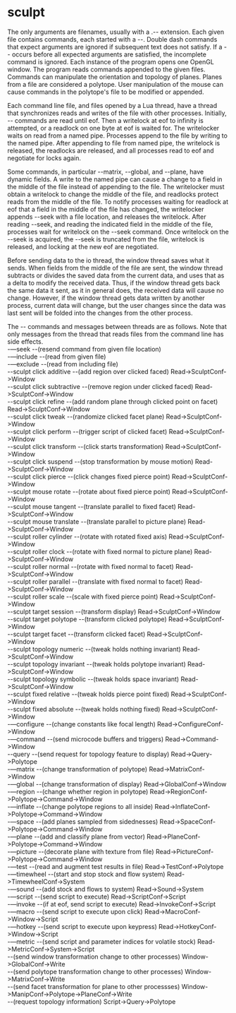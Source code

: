 # sculpt

The only arguments are filenames, usually with a .-- extension. Each given file contains commands, each started with a --. Double dash commands that expect arguments are ignored if subsequent text does not satisfy. If a -- occurs before all expected arguments are satisfied, the incomplete command is ignored. Each instance of the program opens one OpenGL window. The program reads commands appended to the given files. Commands can manipulate the orientation and topology of planes. Planes from a file are considered a polytope. User manipulation of the mouse can cause commands in the polytope's file to be modified or appended.  

Each command line file, and files opened by a Lua thread, have a thread that synchronizes reads and writes of the file with other processes. Initially, -- commands are read until eof. Then a writelock at eof to infinity is attempted, or a readlock on one byte at eof is waited for. The writelocker waits on read from a named pipe. Processes append to the file by writing to the named pipe. After appending to file from named pipe, the writelock is released, the readlocks are released, and all processes read to eof and negotiate for locks again.  

Some commands, in particular --matrix, --global, and --plane, have dynamic fields. A write to the named pipe can cause a change to a field in the middle of the file instead of appending to the file. The writelocker must obtain a writelock to change the middle of the file, and readlocks protect reads from the middle of the file. To notify processes waiting for readlock at eof that a field in the middle of the file has changed, the writelocker appends --seek with a file location, and releases the writelock. After reading --seek, and reading the indicated field in the middle of the file, processes wait for writelock on the --seek command. Once writelock on the --seek is acquired, the --seek is truncated from the file, writelock is released, and locking at the new eof are negotiated.  

Before sending data to the io thread, the window thread saves what it sends. When fields from the middle of the file are sent, the window thread subtracts or divides the saved data from the current data, and uses that as a delta to modify the received data. Thus, if the window thread gets back the same data it sent, as it in general does, the received data will cause no change. However, if the window thread gets data written by another process, current data will change, but the user changes since the data was last sent will be folded into the changes from the other process.  

The -- commands and messages between threads are as follows. Note that only messages from the thread that reads files from the command line has side effects.  
-—seek --(resend command from given file location)  
-—include --(read from given file)  
-—exclude --(read from including file)  
--sculpt click additive --(add region over clicked faced) Read->SculptConf->Window  
--sculpt click subtractive --(remove region under clicked faced) Read->SculptConf->Window  
--sculpt click refine --(add random plane through clicked point on facet) Read->SculptConf->Window  
--sculpt click tweak --(randomize clicked facet plane) Read->SculptConf->Window  
--sculpt click perform --(trigger script of clicked facet) Read->SculptConf->Window  
--sculpt click transform --(click starts transformation) Read->SculptConf->Window  
--sculpt click suspend --(stop transformation by mouse motion) Read->SculptConf->Window  
--sculpt click pierce --(click changes fixed pierce point) Read->SculptConf->Window  
--sculpt mouse rotate --(rotate about fixed pierce point) Read->SculptConf->Window  
--sculpt mouse tangent --(translate parallel to fixed facet) Read->SculptConf->Window  
--sculpt mouse translate --(translate parallel to picture plane) Read->SculptConf->Window  
--sculpt roller cylinder --(rotate with rotated fixed axis) Read->SculptConf->Window  
--sculpt roller clock --(rotate with fixed normal to picture plane) Read->SculptConf->Window  
--sculpt roller normal --(rotate with fixed normal to facet) Read->SculptConf->Window  
--sculpt roller parallel --(translate with fixed normal to facet) Read->SculptConf->Window  
--sculpt roller scale --(scale with fixed pierce point) Read->SculptConf->Window  
--sculpt target session --(transform display) Read->SculptConf->Window  
--sculpt target polytope --(transform clicked polytope) Read->SculptConf->Window  
--sculpt target facet --(transform clicked facet) Read->SculptConf->Window  
--sculpt topology numeric --(tweak holds nothing invariant) Read->SculptConf->Window  
--sculpt topology invariant --(tweak holds polytope invariant) Read->SculptConf->Window  
--sculpt topology symbolic --(tweak holds space invariant) Read->SculptConf->Window  
--sculpt fixed relative --(tweak holds pierce point fixed) Read->SculptConf->Window  
--sculpt fixed absolute --(tweak holds nothing fixed) Read->SculptConf->Window  
-—configure --(change constants like focal length) Read->ConfigureConf->Window  
-—command --(send microcode buffers and triggers) Read->Command->Window  
--query --(send request for topology feature to display) Read->Query->Polytope  
-—matrix --(change transformation of polytope) Read->MatrixConf->Window  
-—global --(change transformation of display) Read->GlobalConf->Window  
-—region --(change whether region in polytope) Read->RegionConf->Polytope->Command->Window  
-—inflate --(change polytope regions to all inside) Read->InflateConf->Polytope->Command->Window  
-—space --(add planes sampled from sidednesses) Read->SpaceConf->Polytope->Command->Window  
-—plane --(add and classify plane from vector) Read->PlaneConf->Polytope->Command->Window  
-—picture --(decorate plane with texture from file) Read->PictureConf->Polytope->Command->Window  
-—test --(read and augment test results in file) Read->TestConf->Polytope  
-—timewheel --(start and stop stock and flow system) Read->TimewheelConf->System  
-—sound --(add stock and flows to system) Read->Sound->System  
-—script --(send script to execute) Read->ScriptConf->Script  
-—invoke --(if at eof, send script to execute) Read->InvokeConf->Script  
-—macro --(send script to execute upon click) Read->MacroConf->Window->Script  
-—hotkey --(send script to execute upon keypress) Read->HotkeyConf->Window->Script  
-—metric --(send script and parameter indices for volatile stock) Read->MetricConf->System->Script  
--(send window transformation change to other processes) Window->GlobalConf->Write  
--(send polytope transformation change to other processes) Window->MatrixConf->Write  
--(send facet transformation for plane to other processses) Window->ManipConf->Polytope->PlaneConf->Write  
--(request topology information) Script->Query->Polytope  

